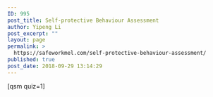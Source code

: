 ```yaml
---
ID: 995
post_title: Self-protective Behaviour Assessment
author: Yipeng Li
post_excerpt: ""
layout: page
permalink: >
  https://safeworkmel.com/self-protective-behaviour-assessment/
published: true
post_date: 2018-09-29 13:14:29
---
```

[qsm quiz=1]